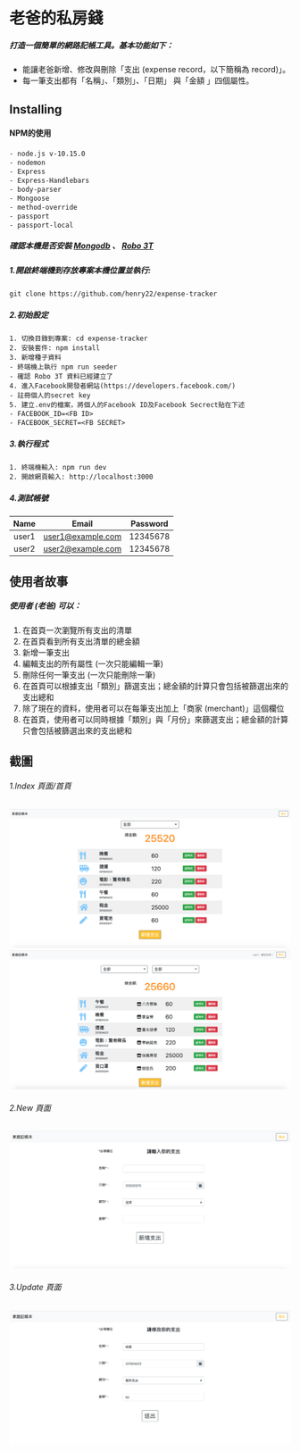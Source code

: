 # 老爸的私房錢

##### 打造一個簡單的網路記帳工具。基本功能如下：
- 能讓老爸新增、修改與刪除「支出 (expense record，以下簡稱為 record)」。
- 每一筆支出都有「名稱」、「類別」、「日期」 與「金額 」四個屬性。

## Installing

#### NPM的使用

```
- node.js v-10.15.0
- nodemon
- Express
- Express-Handlebars
- body-parser
- Mongoose
- method-override
- passport
- passport-local
```

##### 確認本機是否安裝 [Mongodb](https://www.mongodb.com/download-center/community) 、 [Robo 3T](https://robomongo.org/)

##### 1.開啟終端機到存放專案本機位置並執行:

`git clone https://github.com/henry22/expense-tracker`

##### 2.初始設定

```
1. 切換目錄到專案: cd expense-tracker
2. 安裝套件: npm install
3. 新增種子資料
- 終端機上執行 npm run seeder
- 確認 Robo 3T 資料已經建立了
4. 進入Facebook開發者網站(https://developers.facebook.com/)
- 註冊個人的secret key
5. 建立.env的檔案，將個人的Facebook ID及Facebook Secrect貼在下述
- FACEBOOK_ID=<FB ID>
- FACEBOOK_SECRET=<FB SECRET>
```

##### 3.執行程式

```
1. 終端機輸入: npm run dev
2. 開啟網頁輸入: http://localhost:3000
```

##### 4.測試帳號
| Name  | Email               | Password     |
| :---: | :-----------------: | :----------: |
| user1 | user1@example.com   | 12345678     |
| user2 | user2@example.com   | 12345678     |

## 使用者故事
##### 使用者 (老爸) 可以：

1. 在首頁一次瀏覽所有支出的清單
2. 在首頁看到所有支出清單的總金額
3. 新增一筆支出
4. 編輯支出的所有屬性 (一次只能編輯一筆)
5. 刪除任何一筆支出 (一次只能刪除一筆)
6. 在首頁可以根據支出「類別」篩選支出；總金額的計算只會包括被篩選出來的支出總和
7. 除了現在的資料，使用者可以在每筆支出加上「商家 (merchant)」這個欄位
8. 在首頁，使用者可以同時根據「類別」與「月份」來篩選支出；總金額的計算只會包括被篩選出來的支出總和

## 截圖

###### 1.Index 頁面/首頁

![image](./public/img/index.png)
![image](./public/img/Index-2.png)

###### 2.New 頁面

![image](./public/img/new.png)

###### 3.Update 頁面

![image](./public/img/update.png)
